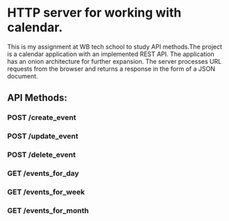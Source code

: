# HTTP server for working with calendar. 
This is my assignment at WB tech school to study API methods.The project is a calendar application with an implemented REST API. The application has an onion architecture for further expansion. 
The server processes URL requests from the browser and returns a response in the form of a JSON document. 
## API Methods: 
### POST /create_event 
### POST /update_event 
### POST /delete_event 
### GET /events_for_day 
### GET /events_for_week 
### GET /events_for_month
